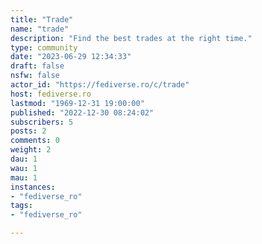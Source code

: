 ```yaml
---
title: "Trade" 
name: "trade"
description: "Find the best trades at the right time."
type: community
date: "2023-06-29 12:34:33"
draft: false
nsfw: false
actor_id: "https://fediverse.ro/c/trade"
host: fediverse.ro
lastmod: "1969-12-31 19:00:00"
published: "2022-12-30 08:24:02"
subscribers: 5
posts: 2
comments: 0
weight: 2
dau: 1
wau: 1
mau: 1
instances:
- "fediverse_ro"
tags: 
- "fediverse_ro"

---
```

